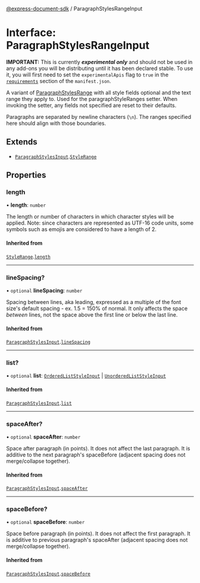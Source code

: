 [@express-document-sdk](../overview.md) / ParagraphStylesRangeInput

# Interface: ParagraphStylesRangeInput

<InlineAlert slots="text" variant="warning"/>

**IMPORTANT:** This is currently ***experimental only*** and should not be used in any add-ons you will be distributing until it has been declared stable. To use it, you will first need to set the `experimentalApis` flag to `true` in the [`requirements`](../../../manifest/index.md#requirements) section of the `manifest.json`.

A variant of [ParagraphStylesRange](ParagraphStylesRange.md) with all style fields optional and the text range they apply to. Used for the
paragraphStyleRanges setter. When invoking the setter, any fields not specified are reset to their defaults.

Paragraphs are separated by newline characters (`\n`). The ranges specified here should align with
those boundaries.

## Extends

-   [`ParagraphStylesInput`](ParagraphStylesInput.md).[`StyleRange`](StyleRange.md)

## Properties

### length

• **length**: `number`

The length or number of characters in which character styles will be applied.
Note: since characters are represented as UTF-16 code units, some symbols
such as emojis are considered to have a length of 2.

#### Inherited from

[`StyleRange`](StyleRange.md).[`length`](StyleRange.md#length)

---

### lineSpacing?

• `optional` **lineSpacing**: `number`

Spacing between lines, aka leading, expressed as a multiple of the font size's default spacing - ex. 1.5 = 150% of normal.
It only affects the space *between* lines, not the space above the first line or below the last line.

#### Inherited from

[`ParagraphStylesInput`](ParagraphStylesInput.md).[`lineSpacing`](ParagraphStylesInput.md#linespacing)

---

### list?

• `optional` **list**: [`OrderedListStyleInput`](OrderedListStyleInput.md) \| [`UnorderedListStyleInput`](UnorderedListStyleInput.md)

#### Inherited from

[`ParagraphStylesInput`](ParagraphStylesInput.md).[`list`](ParagraphStylesInput.md#list)

---

### spaceAfter?

• `optional` **spaceAfter**: `number`

Space after paragraph (in points). It does not affect the last paragraph. It is additive to the next paragraph's spaceBefore
(adjacent spacing does not merge/collapse together).

#### Inherited from

[`ParagraphStylesInput`](ParagraphStylesInput.md).[`spaceAfter`](ParagraphStylesInput.md#spaceafter)

---

### spaceBefore?

• `optional` **spaceBefore**: `number`

Space before paragraph (in points). It does not affect the first paragraph. It is additive to previous paragraph's spaceAfter
(adjacent spacing does not merge/collapse together).

#### Inherited from

[`ParagraphStylesInput`](ParagraphStylesInput.md).[`spaceBefore`](ParagraphStylesInput.md#spacebefore)
